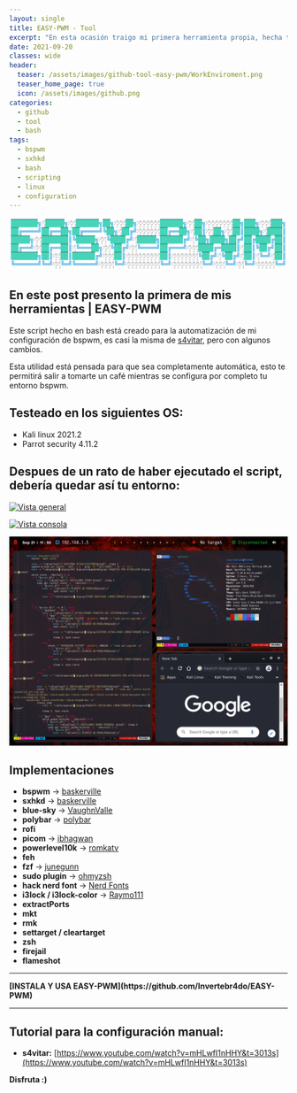 ```yaml
---
layout: single
title: EASY-PWM - Tool
excerpt: "En esta ocasión traigo mi primera herramienta propia, hecha totalmente en bash, creada para la automatización de mi configuración de bspwm, tomando como referencia el entorno de s4vitar, gracias a EASY-PWM podrás renovar tu entorno, mientras te haces algo de comer, duermes, sales, etc"
date: 2021-09-20
classes: wide
header:
  teaser: /assets/images/github-tool-easy-pwm/WorkEnviroment.png
  teaser_home_page: true
  icon: /assets/images/github.png
categories:
  - github
  - tool
  - bash
tags:
  - bspwm
  - sxhkd
  - bash
  - scripting
  - linux
  - configuration
---
```


<p align="center">
<img src="/assets/images/github-tool-easy-pwm/img_header.png">
</p>

## En este post presento la primera de mis herramientas | EASY-PWM

Este script hecho en bash está creado para la automatización de mi configuración de bspwm, es casi la misma de [s4vitar](https://github.com/s4vitar), pero con algunos cambios.

Esta utilidad está pensada para que sea completamente automática, esto te permitirá salir a tomarte un café mientras se configura por completo tu entorno bspwm.

## Testeado en los siguientes OS:
- Kali linux 2021.2
- Parrot security 4.11.2

## Despues de un rato de haber ejecutado el script, debería quedar así tu entorno:

[![Vista general](https://github.com/Invertebr4do/EASY-PWM/blob/main/WorkEnviroment2.png?raw=true "Vista general")](https://github.com/Invertebr4do/EASY-PWM/blob/main/WorkEnviroment.png?raw=true "Vista consola")

[![Vista consola](https://github.com/Invertebr4do/EASY-PWM/blob/main/WorkEnviroment.png?raw=true "Vista consola")](https://github.com/Invertebr4do/EASY-PWM/blob/main/WorkEnviroment.png?raw=true "Vista consola")

<p align="center">
<img src="/assets/images/github-tool-easy-pwm/WorkEnviroment.png">
</p>

## Implementaciones
- **bspwm** -> [baskerville](https://github.com/baskerville)
- **sxhkd** -> [baskerville](https://github.com/baskerville/sxhkd.git)
- **blue-sky** -> [VaughnValle](https://github.com/VaughnValle/blue-sky.git)
- **polybar** -> [polybar](https://github.com/polybar/polybar)
- **rofi**
- **picom** -> [ibhagwan](https://github.com/ibhagwan/picom.git)
- **powerlevel10k** -> [romkatv](https://github.com/romkatv/powerlevel10k)
- **feh**
- **fzf** -> [junegunn](https://github.com/junegunn/fzf)
- **sudo plugin** -> [ohmyzsh](https://github.com/ohmyzsh/ohmyzsh/blob/master/plugins/sudo/sudo.plugin.zsh)
- **hack nerd font** -> [Nerd Fonts](https://www.nerdfonts.com/font-downloads)
- **i3lock / i3lock-color** -> [Raymo111](https://github.com/Raymo111/i3lock-color)
- **extractPorts**
- **mkt**
- **rmk**
- **settarget / cleartarget**
- **zsh**
- **firejail**
- **flameshot**

<hr>
<b>[INSTALA Y USA EASY-PWM](https://github.com/Invertebr4do/EASY-PWM)</b>
<hr>

## Tutorial para la configuración manual:
- **s4vitar:** [https://www.youtube.com/watch?v=mHLwfI1nHHY&t=3013s](https://www.youtube.com/watch?v=mHLwfI1nHHY&t=3013s)

**Disfruta :)**
